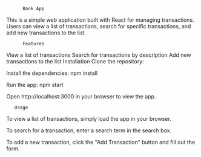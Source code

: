           Bank App

This is a simple web application built with React for managing transactions. Users can view a list of transactions, search for specific transactions, and add new transactions to the list.

          Features

View a list of transactions
Search for transactions by description
Add new transactions to the list
Installation
Clone the repository:

Install the dependencies:
npm install

Run the app:
npm start

Open http://localhost:3000 in your browser to view the app.

       Usage

To view a list of transactions, simply load the app in your browser.

To search for a transaction, enter a search term in the search box.

To add a new transaction, click the "Add Transaction" button and fill out the form.
